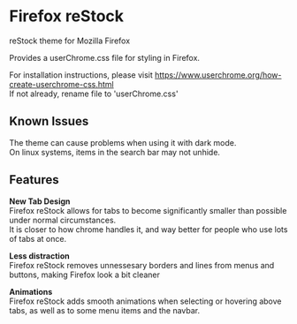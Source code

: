 # Firefox reStock
reStock theme for Mozilla Firefox

Provides a userChrome.css file for styling in Firefox.

For installation instructions, please visit https://www.userchrome.org/how-create-userchrome-css.html <br>
If not already, rename file to 'userChrome.css'

## Known Issues
The theme can cause problems when using it with dark mode. <br>
On linux systems, items in the search bar may not unhide.


## Features
**New Tab Design**  
Firefox reStock allows for tabs to become significantly smaller than possible under normal circumstances.  
It is closer to how chrome handles it, and way better for people who use lots of tabs at once.

**Less distraction**  
Firefox reStock removes unnessesary borders and lines from menus and buttons, making Firefox look a bit cleaner

**Animations**  
Firefox reStock adds smooth animations when selecting or hovering above tabs, as well as to some menu items and the navbar.
